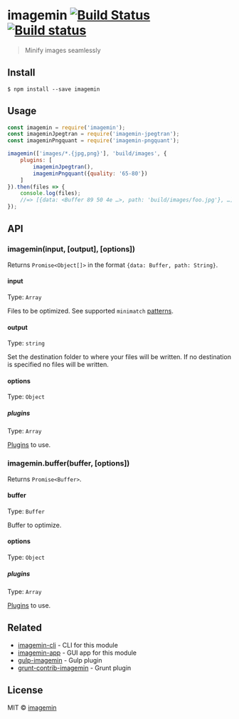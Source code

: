 # imagemin [![Build Status](https://travis-ci.org/imagemin/imagemin.svg?branch=master)](https://travis-ci.org/imagemin/imagemin) [![Build status](https://ci.appveyor.com/api/projects/status/wlnem7wef63k4n1t?svg=true)](https://ci.appveyor.com/project/ShinnosukeWatanabe/imagemin)

> Minify images seamlessly


## Install

```
$ npm install --save imagemin
```


## Usage

```js
const imagemin = require('imagemin');
const imageminJpegtran = require('imagemin-jpegtran');
const imageminPngquant = require('imagemin-pngquant');

imagemin(['images/*.{jpg,png}'], 'build/images', {
	plugins: [
		imageminJpegtran(),
		imageminPngquant({quality: '65-80'})
	]
}).then(files => {
	console.log(files);
	//=> [{data: <Buffer 89 50 4e …>, path: 'build/images/foo.jpg'}, …]
});
```


## API

### imagemin(input, [output], [options])

Returns `Promise<Object[]>` in the format `{data: Buffer, path: String}`.

#### input

Type: `Array`

Files to be optimized. See supported `minimatch` [patterns](https://github.com/isaacs/minimatch#usage).

#### output

Type: `string`

Set the destination folder to where your files will be written. If no destination is specified no files will be written.

#### options

Type: `Object`

##### plugins

Type: `Array`

[Plugins](https://www.npmjs.com/browse/keyword/imageminplugin) to use.

### imagemin.buffer(buffer, [options])

Returns `Promise<Buffer>`.

#### buffer

Type: `Buffer`

Buffer to optimize.

#### options

Type: `Object`

##### plugins

Type: `Array`

[Plugins](https://www.npmjs.com/browse/keyword/imageminplugin) to use.


## Related

- [imagemin-cli](https://github.com/imagemin/imagemin-cli) - CLI for this module
- [imagemin-app](https://github.com/imagemin/imagemin-app) - GUI app for this module
- [gulp-imagemin](https://github.com/sindresorhus/gulp-imagemin) - Gulp plugin
- [grunt-contrib-imagemin](https://github.com/gruntjs/grunt-contrib-imagemin) - Grunt plugin


## License

MIT © [imagemin](https://github.com/imagemin)
